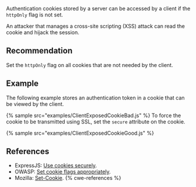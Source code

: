 Authentication cookies stored by a server can be accessed by a client if the `httpOnly` flag is not set.

An attacker that manages a cross-site scripting (XSS) attack can read the cookie and hijack the session.


## Recommendation
Set the `httpOnly` flag on all cookies that are not needed by the client.


## Example
The following example stores an authentication token in a cookie that can be viewed by the client.

{% sample src="examples/ClientExposedCookieBad.js" %}
To force the cookie to be transmitted using SSL, set the `secure` attribute on the cookie.

{% sample src="examples/ClientExposedCookieGood.js" %}

## References
* ExpressJS: [Use cookies securely](https://expressjs.com/en/advanced/best-practice-security.html#use-cookies-securely).
* OWASP: [Set cookie flags appropriately](https://cheatsheetseries.owasp.org/cheatsheets/Nodejs_Security_Cheat_Sheet.html#set-cookie-flags-appropriately).
* Mozilla: [Set-Cookie](https://developer.mozilla.org/en-US/docs/Web/HTTP/Headers/Set-Cookie).
{% cwe-references %}
